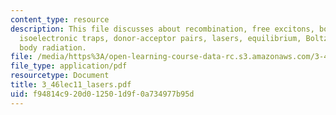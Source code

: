 ```yaml
---
content_type: resource
description: This file discusses about recombination, free excitons, bound excitons,
  isoelectronic traps, donor-acceptor pairs, lasers, equilibrium, Boltzmann and black
  body radiation.
file: /media/https%3A/open-learning-course-data-rc.s3.amazonaws.com/3-46-photonic-materials-and-devices-spring-2006/f94814c920d012501d9f0a734977b95d_3_46lec11_lasers.pdf
file_type: application/pdf
resourcetype: Document
title: 3_46lec11_lasers.pdf
uid: f94814c9-20d0-1250-1d9f-0a734977b95d
---
```

